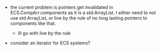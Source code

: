 - the current problem is pointers get invalidated in ECS.CompArr.components as it is a std.ArrayList.
  I either need to not use std.ArrayList, or live by the rule of no long lasting pointers to components like that.
  - Ill go with live by the rule

- consider an iterator for ECS systems?
